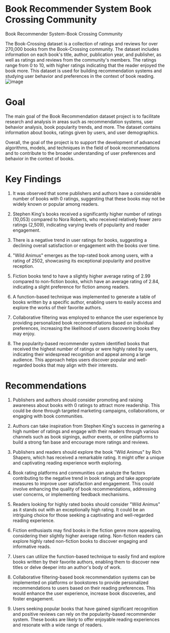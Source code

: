 # Book Recommender System Book Crossing Community
Book Recommender System-Book Crossing Community

The Book-Crossing dataset is a collection of ratings and reviews for over 270,000 books from the Book-Crossing community. The dataset includes information on each book's title, author, publication year, and publisher, as well as ratings and reviews from the community's members. The ratings range from 0 to 10, with higher ratings indicating that the reader enjoyed the book more. This dataset is used for building recommendation systems and studying user behavior and preferences in the context of book reading.
![image](https://github.com/divyapasa/Book-Recommendation-System-Python-Project/assets/54399391/4692d13b-c5d3-491d-aef8-9820ec754453)

# Goal
The main goal of the Book Recommendation dataset project is to facilitate research and analysis in areas such as recommendation systems, user behavior analysis, book popularity trends, and more. The dataset contains information about books, ratings given by users, and user demographics. 

Overall, the goal of the project is to support the development of advanced algorithms, models, and techniques in the field of book recommendations and to contribute to the broader understanding of user preferences and behavior in the context of books.

# Key Findings
1. It was observed that some publishers and authors have a considerable number of books with 0 ratings, suggesting that these books may not be widely known or popular among readers.

2. Stephen King's books received a significantly higher number of ratings (10,053) compared to Nora Roberts, who received relatively fewer zero ratings (2,509), indicating varying levels of popularity and reader engagement.

3. There is a negative trend in user ratings for books, suggesting a declining overall satisfaction or engagement with the books over time.

4. "Wild Animus" emerges as the top-rated book among users, with a rating of 2502, showcasing its exceptional popularity and positive reception.

5. Fiction books tend to have a slightly higher average rating of 2.99 compared to non-fiction books, which have an average rating of 2.84, indicating a slight preference for fiction among readers.

6. A function-based technique was implemented to generate a table of books written by a specific author, enabling users to easily access and explore the works of their favorite authors.

7. Collaborative filtering was employed to enhance the user experience by providing personalized book recommendations based on individual preferences, increasing the likelihood of users discovering books they may enjoy.

8. The popularity-based recommender system identified books that received the highest number of ratings or were highly rated by users, indicating their widespread recognition and appeal among a large audience. This approach helps users discover popular and well-regarded books that may align with their interests.

# Recommendations
1. Publishers and authors should consider promoting and raising awareness about books with 0 ratings to attract more readership. This could be done through targeted marketing campaigns, collaborations, or engaging with book communities.

2. Authors can take inspiration from Stephen King's success in garnering a high number of ratings and engage with their readers through various channels such as book signings, author events, or online platforms to build a strong fan base and encourage more ratings and reviews.

3. Publishers and readers should explore the book "Wild Animus" by Rich Shapero, which has received a remarkable rating. It might offer a unique and captivating reading experience worth exploring.

4. Book rating platforms and communities can analyze the factors contributing to the negative trend in book ratings and take appropriate measures to improve user satisfaction and engagement. This could involve enhancing the quality of book recommendations, addressing user concerns, or implementing feedback mechanisms.

5. Readers looking for highly rated books should consider "Wild Animus" as it stands out with an exceptionally high rating. It could be an intriguing choice for those seeking a captivating and well-regarded reading experience.

6. Fiction enthusiasts may find books in the fiction genre more appealing, considering their slightly higher average rating. Non-fiction readers can explore highly rated non-fiction books to discover engaging and informative reads.

7. Users can utilize the function-based technique to easily find and explore books written by their favorite authors, enabling them to discover new titles or delve deeper into an author's body of work.

8. Collaborative filtering-based book recommendation systems can be implemented on platforms or bookstores to provide personalized recommendations to users based on their reading preferences. This would enhance the user experience, increase book discoveries, and foster engagement.

9. Users seeking popular books that have gained significant recognition and positive reviews can rely on the popularity-based recommender system. These books are likely to offer enjoyable reading experiences and resonate with a wide range of readers.
